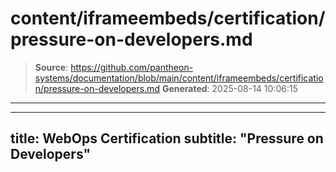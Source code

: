 # content/iframeembeds/certification/pressure-on-developers.md

> **Source**: https://github.com/pantheon-systems/documentation/blob/main/content/iframeembeds/certification/pressure-on-developers.md
> **Generated**: 2025-08-14 10:06:15

---

---
title: WebOps Certification
subtitle: "Pressure on Developers"
---

<Partial file="certification-guide/pressure-on-developers.md" />
